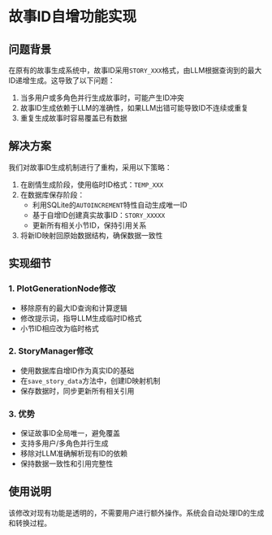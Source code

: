 # 故事ID自增功能实现

## 问题背景

在原有的故事生成系统中，故事ID采用`STORY_XXX`格式，由LLM根据查询到的最大ID递增生成。这导致了以下问题：

1. 当多用户或多角色并行生成故事时，可能产生ID冲突
2. 故事ID生成依赖于LLM的准确性，如果LLM出错可能导致ID不连续或重复
3. 重复生成故事时容易覆盖已有数据

## 解决方案

我们对故事ID生成机制进行了重构，采用以下策略：

1. 在剧情生成阶段，使用临时ID格式：`TEMP_XXX`
2. 在数据库保存阶段：
   - 利用SQLite的`AUTOINCREMENT`特性自动生成唯一ID
   - 基于自增ID创建真实故事ID：`STORY_XXXXX`
   - 更新所有相关小节ID，保持引用关系
3. 将新ID映射回原始数据结构，确保数据一致性

## 实现细节

### 1. PlotGenerationNode修改

- 移除原有的最大ID查询和计算逻辑
- 修改提示词，指导LLM生成临时ID格式
- 小节ID相应改为临时格式

### 2. StoryManager修改

- 使用数据库自增ID作为真实ID的基础
- 在`save_story_data`方法中，创建ID映射机制
- 保存数据时，同步更新所有相关引用

### 3. 优势

- 保证故事ID全局唯一，避免覆盖
- 支持多用户/多角色并行生成
- 移除对LLM准确解析现有ID的依赖
- 保持数据一致性和引用完整性

## 使用说明

该修改对现有功能是透明的，不需要用户进行额外操作。系统会自动处理ID的生成和转换过程。 